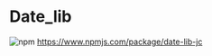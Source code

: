 # Date_lib

![npm](https://img.shields.io/npm/v/date-lib-jc)
https://www.npmjs.com/package/date-lib-jc
